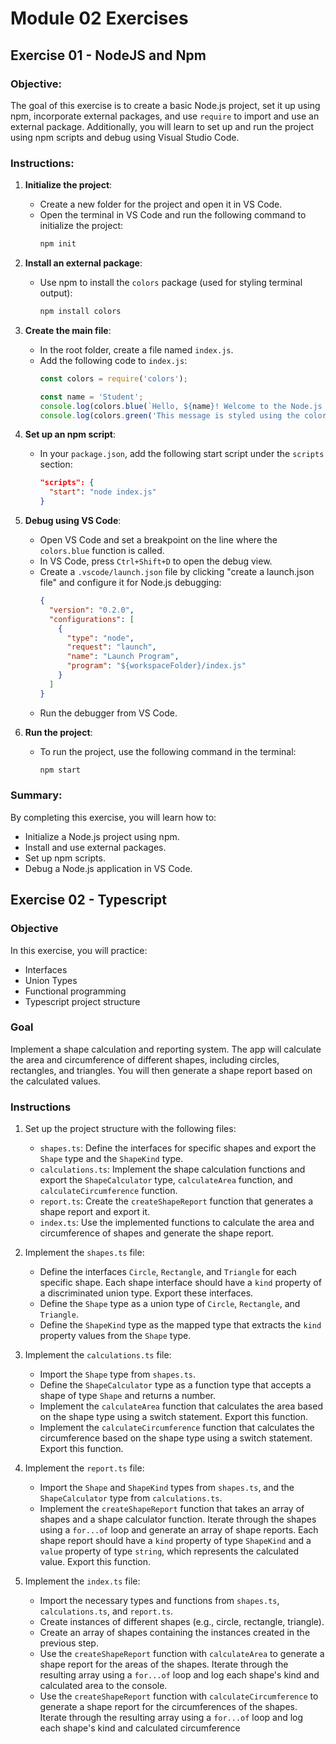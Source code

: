 # Module 02 Exercises
## Exercise 01 - NodeJS and Npm

### Objective:
The goal of this exercise is to create a basic Node.js project, set it up using npm, incorporate external packages, and use `require` to import and use an external package. Additionally, you will learn to set up and run the project using npm scripts and debug using Visual Studio Code.

### Instructions:

1. **Initialize the project**:
   - Create a new folder for the project and open it in VS Code.
   - Open the terminal in VS Code and run the following command to initialize the project:
     ```bash
     npm init 
     ```

2. **Install an external package**:
   - Use npm to install the `colors` package (used for styling terminal output):
     ```bash
     npm install colors
     ```

3. **Create the main file**:
   - In the root folder, create a file named `index.js`.
   - Add the following code to `index.js`:
     ```javascript
     const colors = require('colors');

     const name = 'Student';
     console.log(colors.blue(`Hello, ${name}! Welcome to the Node.js exercise.`));
     console.log(colors.green('This message is styled using the colors package!'));
     ```

4. **Set up an npm script**:
   - In your `package.json`, add the following start script under the `scripts` section:
     ```json
     "scripts": {
       "start": "node index.js"
     }
     ```

5. **Debug using VS Code**:
   - Open VS Code and set a breakpoint on the line where the `colors.blue` function is called.
   - In VS Code, press `Ctrl+Shift+D` to open the debug view.
   - Create a `.vscode/launch.json` file by clicking "create a launch.json file" and configure it for Node.js debugging:
     ```json
     {
       "version": "0.2.0",
       "configurations": [
         {
           "type": "node",
           "request": "launch",
           "name": "Launch Program",
           "program": "${workspaceFolder}/index.js"
         }
       ]
     }
     ```
   - Run the debugger from VS Code.

6. **Run the project**:
   - To run the project, use the following command in the terminal:
     ```bash
     npm start
     ```

### Summary:
By completing this exercise, you will learn how to:
- Initialize a Node.js project using npm.
- Install and use external packages.
- Set up npm scripts.
- Debug a Node.js application in VS Code.

## Exercise 02 - Typescript

### Objective

In this exercise, you will practice:
* Interfaces
* Union Types
* Functional programming
* Typescript project structure 

### Goal 
Implement a shape calculation and reporting system. The app will calculate the area and circumference of different shapes, including circles, rectangles, and triangles. You will then generate a shape report based on the calculated values.

### Instructions

1. Set up the project structure with the following files:
   - `shapes.ts`: Define the interfaces for specific shapes and export the `Shape` type and the `ShapeKind` type.
   - `calculations.ts`: Implement the shape calculation functions and export the `ShapeCalculator` type, `calculateArea` function, and `calculateCircumference` function.
   - `report.ts`: Create the `createShapeReport` function that generates a shape report and export it.
   - `index.ts`: Use the implemented functions to calculate the area and circumference of shapes and generate the shape report.

2. Implement the `shapes.ts` file:
   - Define the interfaces `Circle`, `Rectangle`, and `Triangle` for each specific shape. Each shape interface should have a `kind` property of a discriminated union type. Export these interfaces.
   - Define the `Shape` type as a union type of `Circle`, `Rectangle`, and `Triangle`.
   - Define the `ShapeKind` type as the mapped type that extracts the `kind` property values from the `Shape` type.

3. Implement the `calculations.ts` file:
   - Import the `Shape` type from `shapes.ts`.
   - Define the `ShapeCalculator` type as a function type that accepts a shape of type `Shape` and returns a number.
   - Implement the `calculateArea` function that calculates the area based on the shape type using a switch statement. Export this function.
   - Implement the `calculateCircumference` function that calculates the circumference based on the shape type using a switch statement. Export this function.

4. Implement the `report.ts` file:
   - Import the `Shape` and `ShapeKind` types from `shapes.ts`, and the `ShapeCalculator` type from `calculations.ts`.
   - Implement the `createShapeReport` function that takes an array of shapes and a shape calculator function. Iterate through the shapes using a `for...of` loop and generate an array of shape reports. Each shape report should have a `kind` property of type `ShapeKind` and a `value` property of type `string`, which represents the calculated value. Export this function.

5. Implement the `index.ts` file:
   - Import the necessary types and functions from `shapes.ts`, `calculations.ts`, and `report.ts`.
   - Create instances of different shapes (e.g., circle, rectangle, triangle).
   - Create an array of shapes containing the instances created in the previous step.
   - Use the `createShapeReport` function with `calculateArea` to generate a shape report for the areas of the shapes. Iterate through the resulting array using a `for...of` loop and log each shape's kind and calculated area to the console.
   - Use the `createShapeReport` function with `calculateCircumference` to generate a shape report for the circumferences of the shapes. Iterate through the resulting array using a `for...of` loop and log each shape's kind and calculated circumference



